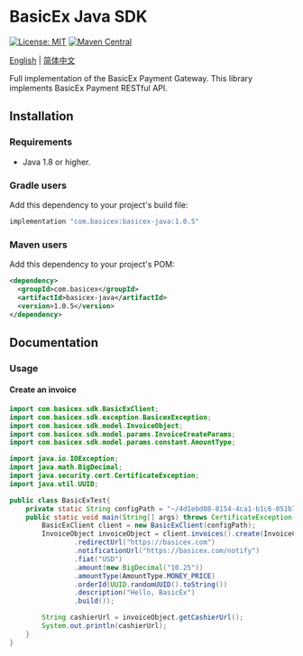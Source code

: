 # BasicEx Java SDK
[![License: MIT](https://img.shields.io/badge/License-MIT-yellow.svg)](https://opensource.org/licenses/MIT)
[![Maven Central](https://img.shields.io/badge/maven--central-v1.0.3-blue)](https://central.sonatype.com/artifact/com.basicex/basicex-java/1.0.3)

[English](./README-en.md) | [简体中文](./README.md)

Full implementation of the BasicEx Payment Gateway. This library implements BasicEx Payment RESTful API.

## Installation

### Requirements

- Java 1.8 or higher.

### Gradle users

Add this dependency to your project's build file:

```groovy
implementation "com.basicex:basicex-java:1.0.5"
```

### Maven users

Add this dependency to your project's POM:

```xml
<dependency>
  <groupId>com.basicex</groupId>
  <artifactId>basicex-java</artifactId>
  <version>1.0.5</version>
</dependency>
```

## Documentation

### Usage

#### Create an invoice

```java
import com.basicex.sdk.BasicExClient;
import com.basicex.sdk.exception.BasicexException;
import com.basicex.sdk.model.InvoiceObject;
import com.basicex.sdk.model.params.InvoiceCreateParams;
import com.basicex.sdk.model.params.constant.AmountType;

import java.io.IOException;
import java.math.BigDecimal;
import java.security.cert.CertificateException;
import java.util.UUID;

public class BasicExTest{
    private static String configPath = "~/4d1ebd88-8154-4ca1-b1c6-051b7d28c204/config.json";
    public static void main(String[] args) throws CertificateException, IOException, BasicexException {
        BasicExClient client = new BasicExClient(configPath);
        InvoiceObject invoiceObject = client.invoices().create(InvoiceCreateParams.builder()
                .redirectUrl("https://basicex.com")
                .notificationUrl("https://basicex.com/notify")
                .fiat("USD")
                .amount(new BigDecimal("10.25"))
                .amountType(AmountType.MONEY_PRICE)
                .orderId(UUID.randomUUID().toString())
                .description("Hello, BasicEx")
                .build());

        String cashierUrl = invoiceObject.getCashierUrl();
        System.out.println(cashierUrl);
    }
}

```